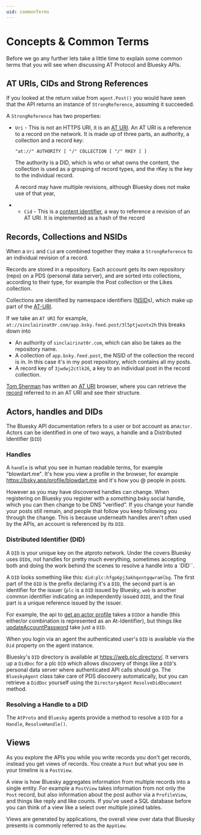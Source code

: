 ```yaml
---
uid: commonTerms
---
```


# Concepts & Common Terms 

Before we go any further lets take a little time to explain some common terms that you will see when discussing AT Protocol and Bluesky APIs.

## <a name="atUris">AT URIs, CIDs and Strong References</a>

If you looked at the return value from `agent.Post()` you would have seen that the API returns an instance of `StrongReference`, assuming it succeeded.

A `StrongReference` has two properties:

* `Uri` - This is not an HTTPS URI, it is an [AT URI](https://atproto.com/specs/at-uri-scheme). An AT URI is a reference to a record on the network. It is made up of three parts, an authority, a collection and a record key:

  `"at://" AUTHORITY [ "/" COLLECTION [ "/" RKEY ] ]`

  The authority is a DID, which is who or what owns the content, the collection is used as a grouping of record types, and the rKey is the key to the individual record.

  A record may have multiple revisions, although Bluesky does not make use of that year,

* * `Cid` - This is a [content identifier](https://github.com/multiformats/cid), a way to reference a revision of an AT URI. It is implemented as a hash of the record

## <a name="records">Records, Collections and NSIDs</a>

When a `Uri` and `Cid` are combined together they make a `StrongReference` to an individual revision of a record.

Records are stored in a repository. Each account gets its own repository (repo) on a PDS (personal data server), and are sorted into collections, according to their type, for example the Post collection or the Likes collection.

Collections are identified by namespace identifiers ([NSID](https://atproto.com/specs/nsid)s), which make up part of the [AT-URI](commonTerms.md#atUris).

If we take an `AT URI` for example, `at://sinclairinat0r.com/app.bsky.feed.post/3l5ptjwzotx2h` this breaks down into
* An authority of `sinclairinat0r.com`, which can also be takes as the repository name.
* A collection of `app.bsky.feed.post`, the NSID of the collection the record is in. In this case it's in my post repository, which contains all my posts.
* A record key of `3jwdwj2ctlk26`, a key to an individual post in the record collection.

[Tom Sherman](https://bsky.app/profile/tom.frontpage.team) has written an [AT URI](https://atproto-browser.vercel.app/) browser, where you can retrieve the [record](https://atproto-browser.vercel.app/at/did:plc:qkulxlxgznoyw4vdy7nu2mof/app.bsky.feed.post/3l5ptjwzotx2h) referred to in an AT URI and see their structure.

## <a name="actorsHandlesDids">Actors, handles and DIDs</a>

The Bluesky API documentation refers to a user or bot account as an`Actor`. Actors can be identified in one of two ways, a handle and a Distributed Identifier (`DID`)

### <a name="handles">Handles</a>

A `handle` is what you see in human readable terms, for example "blowdart.me". It's how you view a profile in the browser, for example https://bsky.app/profile/blowdart.me and it's how you @ people in posts.

However as you may have discovered handles can change. When registering on Bluesky you register with a *something*.bsky.social handle, which you can then change to be DNS "verified". If you change your handle your posts still remain, and people that follow you keep following you through the change. This is because underneath handles aren't often used by the APIs, an account is referenced by its `DID`.

### <a name="dids">Distributed Identifier (DID)</a>

A `DID` is your unique key on the atproto network. Under the covers Bluesky uses `DID`s, not handles for pretty much everything, sometimes accepting both and doing the work behind the scenes to resolve a handle into a `DID``.

A `DID` looks something like this: `did:plc:hfgp6pj3akhqxntgqwramlbg`. The first part of the `DID` is the prefix declaring it's a `DID`, the second part is an identifier for the issuer (`plc` is a `DID` issued by Bluesky, `web` is another common identifier indicating an independently issued `DID`), and the final part is a unique reference issued by the issuer.

For example, the api to [get an actor profile](https://docs.bsky.app/docs/api/app-bsky-actor-get-profile) takes a `DID`or a handle (this either/or combination is represented as an At-Identifier), but things like [updateAccountPassword](https://docs.bsky.app/docs/api/com-atproto-admin-update-subject-status) take just a `DID`.

When you login via an agent the authenticated user's `DID` is available via the `Did` property on the agent instance.

Bluesky's `DID` directory is available at https://web.plc.directory/. It servers up a `DidDoc` for a plc `DID` which allows discovery of things like a `DID`'s personal data server where authenticated API calls should go. The `BlueskyAgent` class take care of PDS discovery automatically, but you can retrieve a `DidDoc` yourself using the `DirectoryAgent` `ResolveDidDocument` method.

### <a name="resolvingHandles">Resolving a Handle to a DID</a>

The `AtProto` and `Bluesky` agents provide a method to resolve a `DID` for a `Handle`, `ResolveHandle()`.

## <a name="views">Views</a>

As you explore the APIs you while you write records you don't get records, instead you get views of records. You create a `Post` but what you see in your timeline is a `PostView`.

A view is how Bluesky aggregates information from multiple records into a single entity. For example a `PostView` takes information from not only the `Post` record, but also information about the post author via a `ProfileView`, and things like reply and like counts. If you've used a SQL database before you can think of a view like a select over multiple joined tables.

Views are generated by applications, the overall view over data that Bluesky presents is commonly referred to as the `AppView`.
